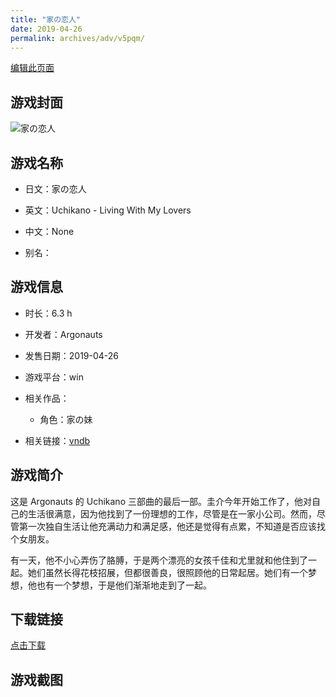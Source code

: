 ```yaml
---
title: "家の恋人"
date: 2019-04-26
permalink: archives/adv/v5pqm/
---
```

[编辑此页面](https://github.com/ACG-3/ADV3-source/blob/main/source/_posts/%E5%AE%B6%E3%81%AE%E6%81%8B%E4%BA%BA.md)

## 游戏封面

![家の恋人](https://pan.timero.xyz/d/onedrive/img_lib_001/%E5%AE%B6%E3%81%AE%E6%81%8B%E4%BA%BA_cover.avif)


## 游戏名称

- 日文：家の恋人
- 英文：Uchikano - Living With My Lovers
- 中文：None

- 别名：


## 游戏信息

- 时长：6.3 h
- 开发者：Argonauts
- 发售日期：2019-04-26
- 游戏平台：win
- 相关作品：
   - 角色：家の妹

- 相关链接：[vndb](https://vndb.org/v22726)


## 游戏简介

这是 Argonauts 的 Uchikano 三部曲的最后一部。圭介今年开始工作了，他对自己的生活很满意，因为他找到了一份理想的工作，尽管是在一家小公司。然而，尽管第一次独自生活让他充满动力和满足感，他还是觉得有点累，不知道是否应该找个女朋友。

有一天，他不小心弄伤了胳膊，于是两个漂亮的女孩千佳和尤里就和他住到了一起。她们虽然长得花枝招展，但都很善良，很照顾他的日常起居。她们有一个梦想，他也有一个梦想，于是他们渐渐地走到了一起。




## 下载链接

[点击下载](https://pan.timero.xyz/onedrive/adv_lib_001/%E5%AE%B6%E3%81%AE%E6%81%8B%E4%BA%BA)


## 游戏截图


